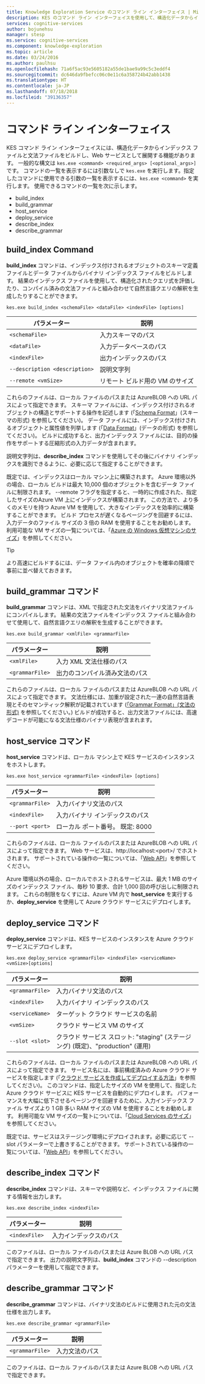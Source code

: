 ```yaml
---
title: Knowledge Exploration Service のコマンド ライン インターフェイス | Microsoft Docs
description: KES のコマンド ライン インターフェイスを使用して、構造化データからインデックス ファイルと文法ファイルをビルドし、Microsoft Cognitive Services に Web サービスとして展開します。
services: cognitive-services
author: bojunehsu
manager: stesp
ms.service: cognitive-services
ms.component: knowledge-exploration
ms.topic: article
ms.date: 03/24/2016
ms.author: paulhsu
ms.openlocfilehash: 71a6f5ac93e5605182a55de1bae9a99c5c3eddf4
ms.sourcegitcommit: dc646da9fbefcc06c0e11c6a358724b42abb1438
ms.translationtype: HT
ms.contentlocale: ja-JP
ms.lasthandoff: 07/18/2018
ms.locfileid: "39136357"
---
```

# <a name="command-line-interface"></a>コマンド ライン インターフェイス
KES コマンド ライン インターフェイスには、構造化データからインデックス ファイルと文法ファイルをビルドし、Web サービスとして展開する機能があります。  一般的な構文は `kes.exe <command> <required_args> [<optional_args>]` です。  コマンドの一覧を表示するには引数なしで `kes.exe` を実行します。指定したコマンドに使用できる引数の一覧を表示するには、`kes.exe <command>` を実行します。  使用できるコマンドの一覧を次に示します。
* build_index
* build_grammar
* host_service
* deploy_service
* describe_index
* describe_grammar

<a name="build_index-command"></a>

## <a name="buildindex-command"></a>build_index Command

**build_index** コマンドは、インデックス付けされるオブジェクトのスキーマ定義ファイルとデータ ファイルからバイナリ インデックス ファイルをビルドします。  結果のインデックス ファイルを使用して、構造化されたクエリ式を評価したり、コンパイル済みの文法ファイルと組み合わせて自然言語クエリの解釈を生成したりすることができます。

`kes.exe build_index <schemaFile> <dataFile> <indexFile> [options]`

| パラメーター      | 説明               |
|----------------|---------------------------|
| `<schemaFile>` | 入力スキーマのパス |
| `<dataFile>`   | 入力データベースのパス   |
| `<indexFile>`  | 出力インデックスのパス |
| `--description <description>` | 説明文字列 |
| `--remote <vmSize>`           | リモート ビルド用の VM のサイズ |

これらのファイルは、ローカル ファイルのパスまたは AzureBLOB への URL パスによって指定できます。  スキーマ ファイルには、インデックス付けされるオブジェクトの構造とサポートする操作を記述します (「[Schema Format](SchemaFormat.md)」(スキーマの形式) を参照してください)。  データ ファイルには、インデックス付けされるオブジェクトと属性値を列挙します (「[Data Format](DataFormat.md)」(データの形式) を参照してください)。  ビルドに成功すると、出力インデックス ファイルには、目的の操作をサポートする圧縮形式の入力データが含まれます。  

説明文字列は、**describe_index** コマンドを使用してその後にバイナリ インデックスを識別できるように、必要に応じて指定することができます。  

既定では、インデックスはローカル マシン上に構築されます。  Azure 環境以外の場合、ローカル ビルドは最大 10,000 個のオブジェクトを含むデータ ファイルに制限されます。  --remote フラグを指定すると、一時的に作成された、指定したサイズのAzure VM 上にインデックスが構築されます。  この方法で、より多くのメモリを持つ Azure VM を使用して、大きなインデックスを効率的に構築することができます。  ビルド プロセスが遅くなるページングを回避するには、入力データのファイル サイズの 3 倍の RAM を使用することをお勧めします。  利用可能な VM サイズの一覧については、「[Azure の Windows 仮想マシンのサイズ](../../../articles/virtual-machines/virtual-machines-windows-sizes.md)」を参照してください。

> [!TIP] 
> より高速にビルドするには、データ ファイル内のオブジェクトを確率の降順で事前に並べ替えておきます。

<a name="build_grammar-command"></a>

## <a name="buildgrammar-command"></a>build_grammar コマンド

**build_grammar** コマンドは、XML で指定された文法をバイナリ文法ファイルにコンパイルします。  結果の文法ファイルをインデックス ファイルと組み合わせて使用して、自然言語クエリの解釈を生成することができます。

`kes.exe build_grammar <xmlFile> <grammarFile>`

| パラメーター       | 説明               |
|-----------------|---------------------------|
| `<xmlFile>`     | 入力 XML 文法仕様のパス |
| `<grammarFile>` | 出力のコンパイル済み文法のパス         |

これらのファイルは、ローカル ファイルのパスまたは AzureBLOB への URL パスによって指定できます。  文法仕様には、加重が設定された一連の自然言語表現とそのセマンティック解釈が記載されています ([「Grammar Format」(文法の形式)](GrammarFormat.md) を参照してください。)  ビルドが成功すると、出力文法ファイルには、高速デコードが可能になる文法仕様のバイナリ表現が含まれます。

<a name="host_service-command"/>

## <a name="hostservice-command"></a>host_service コマンド

**host_service** コマンドは、ローカル マシン上で KES サービスのインスタンスをホストします。

`kes.exe host_service <grammarFile> <indexFile> [options]`

| パラメーター       | 説明                |
|-----------------|----------------------------|
| `<grammarFile>` | 入力バイナリ文法のパス         |
| `<indexFile>`   | 入力バイナリ インデックスのパス           |
| `--port <port>` | ローカル ポート番号。  既定: 8000 |

これらのファイルは、ローカル ファイルのパスまたは AzureBLOB への URL パスによって指定できます。  Web サービスは、http://localhost:&lt;port&gt;/ でホストされます。  サポートされている操作の一覧については、「[Web API](WebAPI.md)」を参照してください。

Azure 環境以外の場合、ローカルでホストされるサービスは、最大 1 MB のサイズのインデックス ファイル、毎秒 10 要求、合計 1,000 回の呼び出しに制限されます。  これらの制限をなくすには、Azure VM 内で **host_service** を実行するか、**deploy_service** を使用して Azure クラウド サービスにデプロイします。

<a name="deploy_service-command"/>

## <a name="deployservice-command"></a>deploy_service コマンド

**deploy_service** コマンドは、KES サービスのインスタンスを Azure クラウド サービスにデプロイします。

`kes.exe deploy_service <grammarFile> <indexFile> <serviceName> <vmSize>[options]`

| パラメーター       | 説明                  |
|-----------------|------------------------------|
| `<grammarFile>` | 入力バイナリ文法のパス           |
| `<indexFile>`   | 入力バイナリ インデックスのパス             |
| `<serviceName>` | ターゲット クラウド サービスの名前 |
| `<vmSize>`      | クラウド サービス VM のサイズ     |
| `--slot <slot>` | クラウド サービス スロット: "staging" (ステージング) (既定)、"production" (運用) |

これらのファイルは、ローカル ファイルのパスまたは AzureBLOB への URL パスによって指定できます。  サービス名には、事前構成済みの Azure クラウド サービスを指定します (「[クラウド サービスを作成してデプロイする方法](../../../articles/cloud-services/cloud-services-how-to-create-deploy-portal.md)」を参照してください)。  このコマンドは、指定したサイズの VM を使用して、指定した Azure クラウド サービスに KES サービスを自動的にデプロイします。  パフォーマンスを大幅に低下させるページングを回避するために、入力インデックス ファイル サイズより 1 GB 多い RAM サイズの VM を使用することをお勧めします。  利用可能な VM サイズの一覧トについては、「[Cloud Services のサイズ](../../../articles/cloud-services/cloud-services-sizes-specs.md)」を参照してください。

既定では、サービスはステージング環境にデプロイされます。必要に応じて --slot パラメーターで上書きすることができます。  サポートされている操作の一覧については、「[Web API](WebAPI.md)」を参照してください。

<a name="describe_index-command"/>

## <a name="describeindex-command"></a>describe_index コマンド

**describe_index** コマンドは、スキーマや説明など、インデックス ファイルに関する情報を出力します。

`kes.exe describe_index <indexFile>`

| パラメーター     | 説明      |
|---------------|------------------|
| `<indexFile>` | 入力インデックスのパス |

このファイルは、ローカル ファイルのパスまたは Azure BLOB への URL パスで指定できます。  出力の説明文字列は、**build_index** コマンドの --description パラメーターを使用して指定できます。

<a name="describe_grammar-command"/>

## <a name="describegrammar-command"></a>describe_grammar コマンド

**describe_grammar** コマンドは、バイナリ文法のビルドに使用された元の文法仕様を出力します。

`kes.exe describe_grammar <grammarFile>`

| パラメーター       | 説明      |
|-----------------|------------------|
| `<grammarFile>` | 入力文法のパス |

このファイルは、ローカル ファイルのパスまたは Azure BLOB への URL パスで指定できます。

